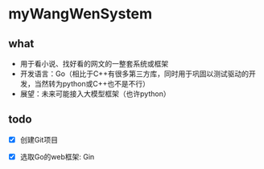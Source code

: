 # myWangWenSystem

## what

- 用于看小说、找好看的网文的一整套系统或框架
- 开发语言：Go（相比于C++有很多第三方库，同时用于巩固以测试驱动的开发，当然转为python或C++也不是不行）
- 展望：未来可能接入大模型框架（也许python）

## todo

- [x] 创建Git项目
- [x] 选取Go的web框架: Gin

